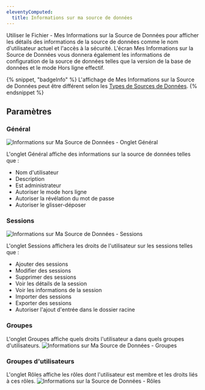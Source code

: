 ```yaml
---
eleventyComputed:
  title: Informations sur ma source de données
---
```

Utiliser le Fichier - Mes Informations sur la Source de Données pour afficher les détails des informations de la source de données comme le nom d'utilisateur actuel et l'accès à la sécurité. L'écran Mes Informations sur la Source de Données vous donnera également les informations de configuration de la source de données telles que la version de la base de données et le mode Hors ligne effectif.

{% snippet, "badgeInfo" %}
L'affichage de Mes Informations sur la Source de Données peut être différent selon les [Types de Sources de Données](/rdm/mac/data-sources/data-sources-types/).
{% endsnippet %}

## Paramètres

### Général

![Informations sur Ma Source de Données - Onglet Général](https://cdnweb.devolutions.net/docs/docs_en_rdm_mac_clip10305.png)

L'onglet Général affiche des informations sur la source de données telles que :

* Nom d'utilisateur
* Description
* Est administrateur
* Autoriser le mode hors ligne
* Autoriser la révélation du mot de passe
* Autoriser le glisser-déposer

### Sessions

![Informations sur Ma Source de Données - Sessions](https://cdnweb.devolutions.net/docs/docs_en_rdm_mac_clip10306.png)

L'onglet Sessions affichera les droits de l'utilisateur sur les sessions telles que :

* Ajouter des sessions
* Modifier des sessions
* Supprimer des sessions
* Voir les détails de la session
* Voir les informations de la session
* Importer des sessions
* Exporter des sessions
* Autoriser l'ajout d'entrée dans le dossier racine

### Groupes

L'onglet Groupes affiche quels droits l'utilisateur a dans quels groupes d'utilisateurs.
![Informations sur Ma Source de Données - Groupes](https://cdnweb.devolutions.net/docs/docs_en_rdm_mac_clip10307.png)

### Groupes d'utilisateurs

L'onglet Rôles affiche les rôles dont l'utilisateur est membre et les droits liés à ces rôles.
![Informations sur la Source de Données - Rôles](https://cdnweb.devolutions.net/docs/docs_en_rdm_mac_clip10308.png)

